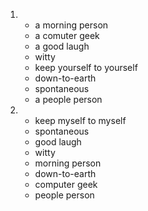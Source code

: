1.
    - a morning person
    - a comuter geek
    - a good laugh
    - witty
    - keep yourself to yourself
    - down-to-earth
    - spontaneous
    - a people person

2.
    - keep myself to myself
    - spontaneous
    - good laugh
    - witty
    - morning person
    - down-to-earth
    - computer geek
    - people person